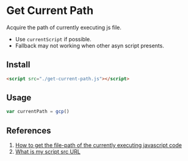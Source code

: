 # Get Current Path

Acquire the path of currently executing js file.

* Use `currentScript` if possible.
* Fallback may not working when other asyn script presents.

## Install

```html
<script src="./get-current-path.js"></script>
```

## Usage

```javascript
var currentPath = gcp()
```

## References

1. [How to get the file-path of the currently executing javascript code](https://stackoverflow.com/questions/2255689/)
1. [What is my script src URL](https://stackoverflow.com/questions/984510/)